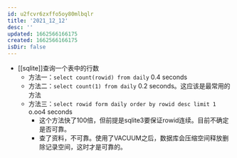 ```yaml
---
id: u2fcvr6zxffo5oy80mlbqlr
title: '2021_12_12'
desc: ''
updated: 1662566166175
created: 1662566166175
isDir: false
---
```

- [[sqlite]]查询一个表中的行数
	- 方法一：`select count(rowid) from daily` 0.4 seconds
	- 方法二：`select count(1) from daily` 0.2 seconds。这应该是最常用的方法
	- 方法三：`select rowid form daily order by rowid desc limit 1` o.oo4 seconds
		- 这个方法快了100倍，但前提是sqlite3要保证rowid连续。目前不确定是否可靠。
		- 查了资料，不可靠。使用了VACUUM之后，数据库会压缩空间释放删除记录空间，这时才是可靠的。